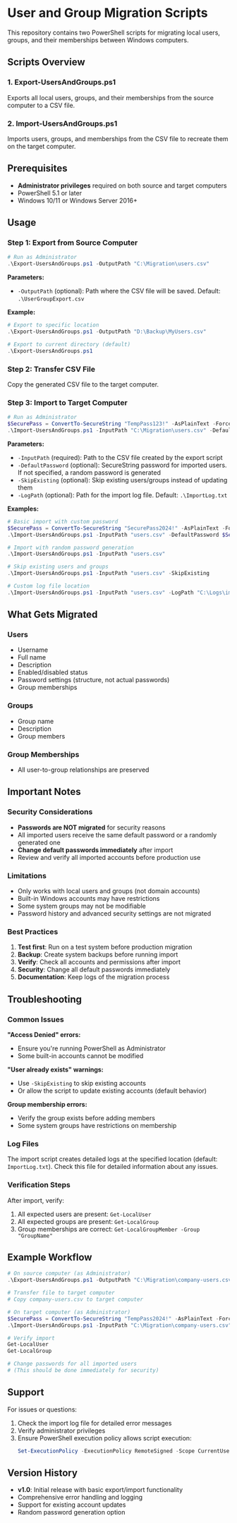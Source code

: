 # User and Group Migration Scripts

This repository contains two PowerShell scripts for migrating local users, groups, and their memberships between Windows computers.

## Scripts Overview

### 1. Export-UsersAndGroups.ps1
Exports all local users, groups, and their memberships from the source computer to a CSV file.

### 2. Import-UsersAndGroups.ps1
Imports users, groups, and memberships from the CSV file to recreate them on the target computer.

## Prerequisites

- **Administrator privileges** required on both source and target computers
- PowerShell 5.1 or later
- Windows 10/11 or Windows Server 2016+

## Usage

### Step 1: Export from Source Computer

```powershell
# Run as Administrator
.\Export-UsersAndGroups.ps1 -OutputPath "C:\Migration\users.csv"
```

**Parameters:**
- `-OutputPath` (optional): Path where the CSV file will be saved. Default: `.\UserGroupExport.csv`

**Example:**
```powershell
# Export to specific location
.\Export-UsersAndGroups.ps1 -OutputPath "D:\Backup\MyUsers.csv"

# Export to current directory (default)
.\Export-UsersAndGroups.ps1
```

### Step 2: Transfer CSV File
Copy the generated CSV file to the target computer.

### Step 3: Import to Target Computer

```powershell
# Run as Administrator
$SecurePass = ConvertTo-SecureString "TempPass123!" -AsPlainText -Force
.\Import-UsersAndGroups.ps1 -InputPath "C:\Migration\users.csv" -DefaultPassword $SecurePass
```

**Parameters:**
- `-InputPath` (required): Path to the CSV file created by the export script
- `-DefaultPassword` (optional): SecureString password for imported users. If not specified, a random password is generated
- `-SkipExisting` (optional): Skip existing users/groups instead of updating them
- `-LogPath` (optional): Path for the import log file. Default: `.\ImportLog.txt`

**Examples:**
```powershell
# Basic import with custom password
$SecurePass = ConvertTo-SecureString "SecurePass2024!" -AsPlainText -Force
.\Import-UsersAndGroups.ps1 -InputPath "users.csv" -DefaultPassword $SecurePass

# Import with random password generation
.\Import-UsersAndGroups.ps1 -InputPath "users.csv"

# Skip existing users and groups
.\Import-UsersAndGroups.ps1 -InputPath "users.csv" -SkipExisting

# Custom log file location
.\Import-UsersAndGroups.ps1 -InputPath "users.csv" -LogPath "C:\Logs\import.log"
```

## What Gets Migrated

### Users
- Username
- Full name
- Description
- Enabled/disabled status
- Password settings (structure, not actual passwords)
- Group memberships

### Groups
- Group name
- Description
- Group members

### Group Memberships
- All user-to-group relationships are preserved

## Important Notes

### Security Considerations
- **Passwords are NOT migrated** for security reasons
- All imported users receive the same default password or a randomly generated one
- **Change default passwords immediately** after import
- Review and verify all imported accounts before production use

### Limitations
- Only works with local users and groups (not domain accounts)
- Built-in Windows accounts may have restrictions
- Some system groups may not be modifiable
- Password history and advanced security settings are not migrated

### Best Practices
1. **Test first**: Run on a test system before production migration
2. **Backup**: Create system backups before running import
3. **Verify**: Check all accounts and permissions after import
4. **Security**: Change all default passwords immediately
5. **Documentation**: Keep logs of the migration process

## Troubleshooting

### Common Issues

**"Access Denied" errors:**
- Ensure you're running PowerShell as Administrator
- Some built-in accounts cannot be modified

**"User already exists" warnings:**
- Use `-SkipExisting` to skip existing accounts
- Or allow the script to update existing accounts (default behavior)

**Group membership errors:**
- Verify the group exists before adding members
- Some system groups have restrictions on membership

### Log Files
The import script creates detailed logs at the specified location (default: `ImportLog.txt`). Check this file for detailed information about any issues.

### Verification Steps
After import, verify:
1. All expected users are present: `Get-LocalUser`
2. All expected groups are present: `Get-LocalGroup`
3. Group memberships are correct: `Get-LocalGroupMember -Group "GroupName"`

## Example Workflow

```powershell
# On source computer (as Administrator)
.\Export-UsersAndGroups.ps1 -OutputPath "C:\Migration\company-users.csv"

# Transfer file to target computer
# Copy company-users.csv to target computer

# On target computer (as Administrator)
$SecurePass = ConvertTo-SecureString "TempPass2024!" -AsPlainText -Force
.\Import-UsersAndGroups.ps1 -InputPath "C:\Migration\company-users.csv" -DefaultPassword $SecurePass

# Verify import
Get-LocalUser
Get-LocalGroup

# Change passwords for all imported users
# (This should be done immediately for security)
```

## Support

For issues or questions:
1. Check the import log file for detailed error messages
2. Verify administrator privileges
3. Ensure PowerShell execution policy allows script execution:
   ```powershell
   Set-ExecutionPolicy -ExecutionPolicy RemoteSigned -Scope CurrentUser
   ```

## Version History

- **v1.0**: Initial release with basic export/import functionality
- Comprehensive error handling and logging
- Support for existing account updates
- Random password generation option
